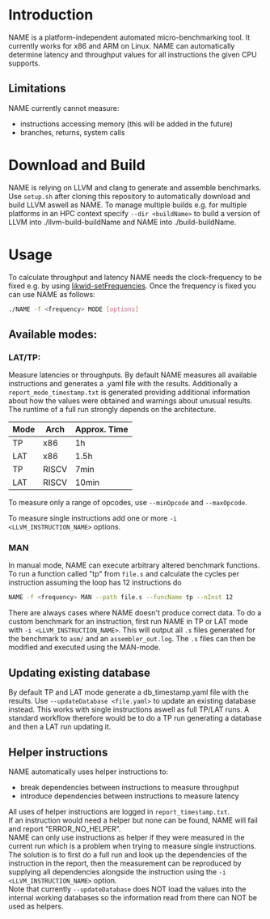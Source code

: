 
# Introduction

NAME is a platform-independent automated micro-benchmarking tool. It currently works for x86 and ARM on Linux.
NAME can automatically determine latency and throughput values for all instructions the given CPU supports.

## Limitations
NAME currently cannot measure: 
- instructions accessing memory (this will be added in the future)
- branches, returns, system calls

# Download and Build
NAME is relying on LLVM and clang to generate and assemble benchmarks. Use `setup.sh` after cloning this repository to automatically download and build LLVM aswell as NAME. To manage multiple builds e.g. for multiple platforms in an HPC context specify `--dir <buildName>` to build a version of LLVM into ./llvm-build-buildName and NAME into ./build-buildName.

# Usage
To calculate throughput and latency NAME needs the clock-frequency to be fixed e.g. by using [likwid-setFrequencies](https://github.com/RRZE-HPC/likwid/wiki/likwid-setFrequencies). Once the frequency is fixed you can use NAME as follows: 
```bash
./NAME -f <frequency> MODE [options]
```
## Available modes:
### LAT/TP:
Measure latencies or throughputs.
By default NAME measures all available instructions and generates a .yaml file with the results. Additionally a `report_mode_timestamp.txt` is generated providing additional information about how the values were obtained and warnings about unusual results. The runtime of a full run strongly depends on the architecture.

|Mode|Arch|Approx. Time|
|----|----|----|
|TP|x86|1h|
|LAT|x86|1.5h|
|TP|RISCV|7min|
|LAT|RISCV|10min|

To measure only a range of opcodes, use `--minOpcode` and `--maxOpcode`.

To measure single instructions add one or more `-i <LLVM_INSTRUCTION_NAME>` options.

### MAN
In manual mode, NAME can execute arbitrary altered benchmark functions.
To run a function called "tp" from `file.s` and calculate the cycles per instruction assuming the loop has 12 instructions do
```bash
NAME -f <frequency> MAN --path file.s --funcName tp --nInst 12
```

There are always cases where NAME doesn't produce correct data. To do a custom benchmark for an instruction, first run NAME in TP or LAT mode with `-i <LLVM_INSTRUCTION_NAME>`. This will output all `.s` files generated for the benchmark to `asm/` and an `assembler_out.log`. The `.s` files can then be modified and executed using the MAN-mode.

## Updating existing database
By default TP and LAT mode generate a db_timestamp.yaml file with the results. Use `--updateDatabase <file.yaml>` to update an existing database instead. This works with single instructions aswell as full TP/LAT runs. A standard workflow therefore would be to do a TP run generating a database and then a LAT run updating it.

## Helper instructions
NAME automatically uses helper instructions to:
- break dependencies between instructions to measure throughput
- introduce dependencies between instructions to measure latency

All uses of helper instructions are logged in `report_timestamp.txt`.\
If an instruction would need a helper but none can be found, NAME will fail and report "ERROR_NO_HELPER".\
NAME can only use instructions as helper if they were measured in the current run which is a problem when trying to measure single instructions.
The solution is to first do a full run and look up the dependencies of the instruction in the report, then the measurement can be reproduced by supplying all dependencies alongside the instruction using the `-i <LLVM_INSTRUCTION_NAME>` option. \
Note that currently `--updateDatabase` does NOT load the values into the internal working databases so the information read from there can NOT be used as helpers.
